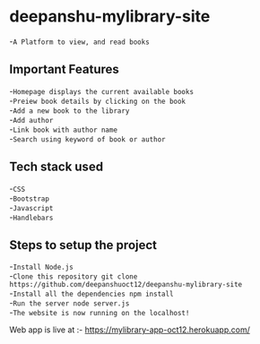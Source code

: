 # deepanshu-mylibrary-site
-`A Platform to view, and read books`<br />

## Important Features
-`Homepage displays the current available books`<br />
-`Preiew book details by clicking on the book`<br />
-`Add a new book to the library`<br />
-`Add author `<br />
-`Link book with author name`<br />
-`Search using keyword of book or author`<br />

## Tech stack used
-`CSS`<br />
-`Bootstrap`<br />
-`Javascript`<br />
-`Handlebars`<br />

## Steps to setup the project
-`Install Node.js`<br />
-`Clone this repository git clone https://github.com/deepanshuoct12/deepanshu-mylibrary-site`<br />
-`Install all the dependencies npm install`<br />
-`Run the server node server.js`<br />
-`The website is now running on the localhost!`<br />

Web app is live at :- https://mylibrary-app-oct12.herokuapp.com/
